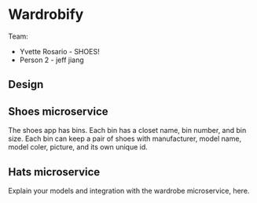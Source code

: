 # Wardrobify

Team:

* Yvette Rosario - SHOES!
* Person 2 - jeff jiang

## Design

## Shoes microservice

The shoes app has bins. Each bin has a closet name, bin number, and bin size.
Each bin can keep a pair of shoes with manufacturer, model name, model coler, picture, and its own unique id.


## Hats microservice

Explain your models and integration with the wardrobe
microservice, here.
